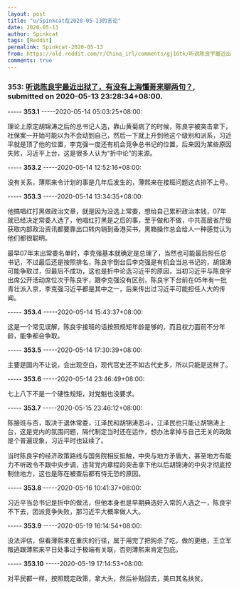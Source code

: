 ```yaml
---
layout: post
title: "u/Spinkcat在2020-05-13的言论"
date: 2020-05-13
author: Spinkcat
tags: [Reddit]
permalink: Spinkcat-2020-05-13
from: https://old.reddit.com/r/China_irl/comments/gj16tk/听说陈良宇最近出狱了有没有上海懂哥来聊两句/
comments: true
---
```


### 353: [听说陈良宇最近出狱了，有没有上海懂哥来聊两句？](https://old.reddit.com/r/China_irl/comments/gj16tk/听说陈良宇最近出狱了有没有上海懂哥来聊两句/), submitted on 2020-05-13 23:28:34+08:00.

----- __353.1__ -----2020-05-14 05:03:25+08:00:

理论上原定胡锦涛之后的总书记人选，靠山黄菊病了的时候，陈良宇被突击拿下，社保案一开始可能以为不会动到自己，然后一下就上升到他这个级别和派系，习近平就是顶了他的位置，李克强一度还有机会竞争总书记的位置，后来因为某些原因失败，习近平上台，这是很多人认为“折中论”的来源。

----- __353.2__ -----2020-05-14 12:52:16+08:00:

没有关系，薄熙来令计划的事是几年后发生的，薄熙来在接班问题这点排不上号。

----- __353.3__ -----2020-05-14 13:34:35+08:00:

他搞唱红打黑做政治文章，就是因为没选上常委，想给自己累积政治本钱，07年就已经决定常委人选了，他唱红打黑是之后的事，至于做和不做，中共高层省厅级获取内部政治资讯都要靠出口转内销到香港买书，黑箱操作总会给人一种感觉认为他们都很聪明。

最早07年末出常委名单时，李克强基本就确定是总理了，当然也可能最后担任总书记，不过最后还是按照排名，陈良宇倒台后李克强是有机会当总书记的，胡锦涛可能争取过，但最后不成功，这也是折中论选习近平的原因，当初习近平与陈良宇出席公开活动席位次于陈良宇，跟李克强没有区别，陈良宇下台前在05年有一批青壮派入京，李克强习近平都是其中之一，后来传出过习近平可能担任人大的传闻。

----- __353.4__ -----2020-05-14 15:43:37+08:00:

这是一个常见误解，陈良宇接班的话按照规矩年龄是够的，而且权力面前不分年龄，能争都会争取。

----- __353.5__ -----2020-05-14 17:30:39+08:00:

主要是国内不让说，会出现空白，现代官史还不如古代史多，所以只能是这样了。

----- __353.6__ -----2020-05-14 23:46:49+08:00:

七上八下不是一个硬性规矩，对党魁也没要求。

----- __353.7__ -----2020-05-15 23:46:12+08:00:

陈接班与否，取决于退休常委，江泽民和胡锦涛恶斗，江泽民也只能让胡锦涛上台，这是党内的氛围问题，隔代制定当时还在运作，想办法拿掉与自己无关的政敌是个普遍现象，习近平时也延续了。

当时陈良宇的经济政策路线与国务院相反抵触，中央与地方矛盾大，甚至地方有能力不听政令不跟中央步调，违背党内章程的突击拿下他以后胡锦涛的中央才彻底控制住地方，这也是陈在被查后都有恃无恐的原因。

----- __353.8__ -----2020-05-16 10:41:37+08:00:

习近平当总书记是折中的做法，但他本身也是早期典选好入常的人选之一，陈良宇不下去，团派竞争失败，那习近平大概率做人大。

----- __353.9__ -----2020-05-19 16:14:54+08:00:

没法评估，但看薄熙来在重庆的行径，属于用完了把狗杀了吃，做的更绝，王立军叛逃跟薄熙来平日处事过于极端有关联，否则薄熙来肯定包庇。

----- __353.10__ -----2020-05-19 17:14:53+08:00:

对平民都一样，按照既定政策，拿大头，然后补贴回去，美曰其名扶贫。


